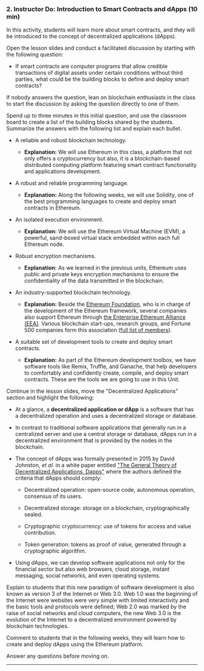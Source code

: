 ### 2. Instructor Do: Introduction to Smart Contracts and dApps (10 min)

In this activity, students will learn more about smart contracts, and they will be introduced to the concept of decentralized applications (dApps).

Open the lesson slides and conduct a facilitated discussion by starting with the following question:

* If smart contracts are computer programs that allow credible transactions of digital assets under certain conditions without third parties, what could be the building blocks to define and deploy smart contracts?

If nobody answers the question, lean on blockchain enthusiasts in the class to start the discussion by asking the question directly to one of them.

Spend up to three minutes in this initial question, and use the classroom board to create a list of the building blocks shared by the students. Summarize the answers with the following list and explain each bullet.

* A reliable and robust blockchain technology.

  * **Explanation:** We will use Ethereum in this class, a platform that not only offers a cryptocurrency but also, it is a blockchain-based distributed computing platform featuring smart contract functionality and applications development.

* A robust and reliable programming language.

  * **Explanation:** Along the following weeks, we will use Solidity, one of the best programming languages to create and deploy smart contracts in Ethereum.

* An isolated execution environment.

  * **Explanation:** We will use the Ethereum Virtual Machine (EVM), a powerful, sand-boxed virtual stack embedded within each full Ethereum node.

* Robust encryption mechanisms.

  * **Explanation:** As we learned in the previous units, Ethereum uses public and private keys encryption mechanisms to ensure the confidentiality of the data transmitted in the blockchain.

* An industry-supported blockchain technology.

  * **Explanation:** Beside the [Ethereum Foundation](https://www.ethereum.org/), who is in charge of the development of the Ethereum framework, several companies also support Ethereum through [the Enterprise Ethereum Alliance (EEA)](https://entethalliance.org/). Various blockchain start-ups, research groups, and Fortune 500 companies form this association ([full list of members](https://entethalliance.org/members/)).

* A suitable set of development tools to create and deploy smart contracts.

  * **Explanation:** As part of the Ethereum development toolbox, we have software tools like Remix, Truffle, and Ganache, that help developers to comfortably and confidently create, compile, and deploy smart contracts. These are the tools we are going to use in this Unit.

Continue in the lesson slides, move the "Decentralized Applications" section and highlight the following:

* At a glance, a **decentralized application or dApp** is a software that has a decentralized operation and uses a decentralized storage or database.

* In contrast to traditional software applications that generally run in a centralized server and use a central storage or database, dApps run in a decentralized environment that is provided by the nodes in the blockchain.

* The concept of dApps was formally presented in 2015 by David Johnston, _et al._ in a white paper entitled ["The General Theory of Decentralized Applications, Dapps"](https://github.com/DavidJohnstonCEO/DecentralizedApplications) where the authors defined the criteria that dApps should comply:

  * Decentralized operation: open-source code, autonomous operation, consensus of its users.

  * Decentralized storage: storage on a blockchain, cryptographically sealed.

  * Cryptographic cryptocurrency: use of tokens for access and value contribution.

  * Token generation: tokens as proof of value, generated through a cryptographic algorithm.

* Using dApps, we can develop software applications not only for the financial sector but also web browsers, cloud storage, instant messaging, social networks, and even operating systems.

Explain to students that this new paradigm of software development is also known as version 3 of the Internet or Web 3.0. Web 1.0 was the beginning of the Internet were websites were very simple with limited interactivity and the basic tools and protocols were defined; Web 2.0 was marked by the raise of social networks and cloud computers, the new Web 3.0 is the evolution of the Internet to a decentralized environment powered by blockchain technologies.

Comment to students that in the following weeks, they will learn how to create and deploy dApps using the Ethereum platform.

Answer any questions before moving on.

---
